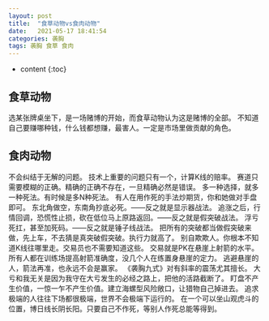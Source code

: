 ```yaml
---
layout: post
title:  "食草动物vs食肉动物"
date:   2021-05-17 18:41:54
categories: 袭胸
tags: 袭胸 食草 食肉
---
```


* content
{:toc}

## 食草动物
   选某张牌桌坐下，是一场赌博的开始，而食草动物认为这是赌博的全部。
   不知道自己要赚哪种钱，什么钱都想赚，最害人。一定是市场里做贡献的角色。
   
## 食肉动物
   不会纠结于无解的问题。
   技术上重要的问题只有一个，计算K线的赔率。
   赛道只需要模糊的正确。精确的正确不存在，一旦精确必然是错误。
   多一种选择，就多一种死法。有时候是多N种死法。
   有人在用作死的手法炒期货，你和她做对手盘即可。
   东北角做空，东南角抄底必死。——反之就是显示器战法。
   追涨之后，行情回调，恐慌性止损，砍在低位马上原路返回。——反之就是假突破战法。
   浮亏死扛，甚至加死码。——反之就是锤子线战法。
   把所有的突破都当做假突破来做，先上车，不去猜是真突破假突破。执行力就高了。
   别自欺欺人。你根本不知道K线往哪里走。交易员也不需要知道这些。
   交易就是PK在悬崖上射箭的水平。所有人都在训练场提高射箭准确度，没几个人在练置身悬崖的定力。
   逃避悬崖的人，箭法再准，也永远不会是赢家。
   《袭胸九式》对有斜率的震荡尤其擅长。
   大亏和我无关是因为我守在大亏发生的必经之路上，把他的活路截断了。
   盯盘不产生价值，一惊一乍不产生价值。建立海螺型风险敞口，让猎物自己掉进去。
   追求极端的人往往下场都很极端，世界不会极端下运行的。
   在一个可以坐山观虎斗的位置，博日线长阴长阳。只要自己不作死，等别人作死总能等得到。

